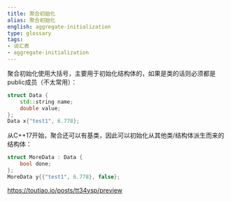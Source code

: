 ```yaml
---
title: 聚合初始化
alias: 聚合初始化
english: aggregate-initialization
type: glossary
tags:
- 词汇表
- aggregate-initialization
---
```



聚合初始化使用大括号，主要用于初始化结构体的，如果是类的话则必须都是public成员（不太常用）：

```cpp
struct Data {
    std::string name;
    double value;
};
Data x{"test1", 6.778};
```

从C++17开始，聚合还可以有基类，因此可以初始化从其他类/结构体派生而来的结构体：

```cpp
struct MoreData : Data {
    bool done;
};
MoreData y{{"test1", 6.778}, false};
```

https://toutiao.io/posts/tt34ysp/preview